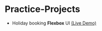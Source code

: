 # Practice-Projects

- Holiday booking  **Flexbox** UI [(Live Demo)](https://krisp-dev.github.io/Practice-Projects/Holiday%20booking%20website%20UI/index.html)

